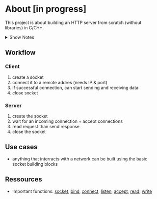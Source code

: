 # About [in progress]
This project is about building an HTTP server from scratch (without libraries) in C/C++.

<details>
<summary>Show Notes</summary>
# Terms
__The beginning of wisdom is the definition of terms -- Socrates__

> **ISO (Open System Interconnection)
model**

The Open Systems Interconnection model (OSI model) is a conceptual model that characterizes and standardizes the communication functions of a telecommunication or computing system without regard to its underlying internal structure and technology. 

Its goal is the interoperability of diverse communication systems with standard protocols. The model partitions a communication system into abstraction layers. The original version of the model defined seven layers.

__To implement HTTP, we only care about **4th Layer: Transport Layer**.__

> **Transport Layer**: 

The Transport layer is primarily responsible for ensuring that data is transferred from one point to another reliably and without errors. For example, the Transport layer makes sure data are sent and received in the correct sequence.

The Transport layer provides flow control and error handling, and participates in solving problems concerned with the transmission and reception of packets. Common examples of Transport layer protocols are Transmission Control Protocol (TCP), User Datagram Protocol (UDP) and Sequenced Packet Exchange (SPX).

Note from [RFC 2616](https://www.ietf.org/rfc/rfc2616.txt):
__ HTTP communication usually takes place over TCP/IP connections. The default port is TCP 80, but other ports can be used. This does not preclude HTTP from being implemented on top of any other protocol on the Internet, or on other networks. HTTP only presumes a reliable transport; any protocol that provides such guarantees can be used; the mapping of the HTTP/1.1 request and response structures onto the transport data units of the protocol in question is outside the scope of this specification. __

RFC
: A Request for Comments (RFC), in the context of [Internet governance](https://en.wikipedia.org/wiki/Internet_governance), is a type of publication from the [Internet Engineering Task Force](https://en.wikipedia.org/wiki/Internet_Engineering_Task_Force) (IETF) and the [Internet Society](https://en.wikipedia.org/wiki/Internet_Society)(ISOC), the principal technical development and standards-setting bodies for the [Internet](https://en.wikipedia.org/wiki/Internet).
An RFC is authored by engineers and computer scientists in the form of a memorandum describing methods, behaviors, research, or innovations applicable to the working of the Internet and Internet-connected systems. It is submitted either for peer review or to convey new concepts, information, or (occasionally) engineering humor. The IETF adopts some of the proposals published as RFCs as [Internet Standards](https://en.wikipedia.org/wiki/Internet_Standard). Request for Comments documents were invented by Steve Crocker in 1969 to help record unofficial notes on the development of ARPANET. RFCs have since become official documents of Internet [specifications](https://en.wikipedia.org/wiki/Specification_(technical_standard)), [communications protocols](https://en.wikipedia.org/wiki/Communication_protocol), procedures, and events.

__ To implement TCP, we have to learn TCP socket programming. __

> Socket:

A socket is the mechanism that most popular operating systems provide to give programs access to the network. It allows messages to be sent and received between applications (unrelated processes) on different networked machines.

- Sockets are the low level endpoint used for processing information accross a network
- Sockets are endpoints for communication.  
- A socket is identified by an IP address concatenated by a port number
- The server waits for incoming clients requests by listening to specified ports. Once a request is received, the server accepts a connection from the client socket to complete the connection.
- Servers implementing specific services (such as telnet, ftp, http) listen to well known ports. (a telnet server listens to port 23, an ftp server to port 21 and an http server to port 80).
- All ports below 1024 are considered well-known; we can use them to implement standard services
- common networking protocols like HTTP, or FTP rely on sockets underneath to make connections
- a socket is a two-way endpoint, you can both send and receive from a single socket. There is no such thing as just a client socket or a server socket

> IP:

Identifier for a computer or device on a network. Equivalent to its full name.

An IP determines the location of the server.

> Ports:

- A port number determines which service or program on that computer it wants to use. 

- port numbers use 2 bytes (16 bits). Meaning they can represent 65536 values.
- 3 catagories of port numbers:
| Port numbers | Description | Exemples |
| -- | -- | -- |
| 0 - 1023      | system or well-known ports| 80 & 443 (web pages), 21 (FTP), 25 (SMTP) |
| 1024 - 49 151 | user or registered ports. These ports can be registered by companies of developpers for a particular service. | 1102 (adobe), 1433 (Microsoft SQL server), 1416 (Novell), 1527 (Oracle)|
| 49 152 - 65 535   | dynamic or private ports. Client-side ports that are free to use. These are the ports that your computer assigns temporarily to itself during sessions. | while viewing a web page|

 The first two categories are used on a server. While the last one is for client, meaning our computer. Whenever our computer wants to use a service or program of another computer it assigns itself a port number of range category 3 to communicate.  

- a port number is always associated with an IP address 

> TCP/UDP: 

> HTTP: 

> Server: 

> Client: 

> HTTP Request: 

> HTTP: Response: 
</details>

## Workflow
### Client
1. create a socket
2. connect it to a remote addres (needs IP & port)
3. if successful connection, can start sending and receiving data
4. close socket

### Server
1. create the socket
2. wait for an incoming connection + accept connections
4. read request than send response
5. close the socket

## Use cases
- anything that interracts with a network can be built using the basic socket building blocks

## Ressources
- Important functions: [socket](https://pubs.opengroup.org/onlinepubs/9699919799/functions/socket.html), [bind](https://pubs.opengroup.org/onlinepubs/009695399/functions/bind.html), [connect](https://pubs.opengroup.org/onlinepubs/009695399/functions/connect.html), [listen](https://pubs.opengroup.org/onlinepubs/9699919799/functions/listen.html), [accept](https://pubs.opengroup.org/onlinepubs/9699919799.2013edition/functions/accept.html), [read](https://pubs.opengroup.org/onlinepubs/009604599/functions/read.html), [write](https://pubs.opengroup.org/onlinepubs/009696699/functions/write.html)